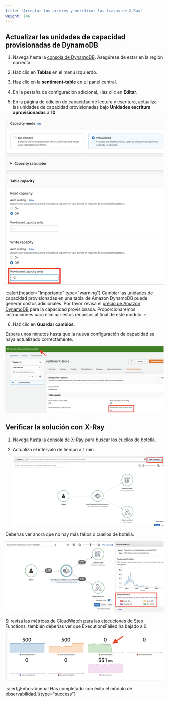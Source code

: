 ```yaml
---
title: 'Arreglar los errores y verificar las trazas de X-Ray'
weight: 146
---
```


## Actualizar las unidades de capacidad provisionadas de DynamoDB

1. Navega hasta la [consola de DynamoDB](https://console.aws.amazon.com/dynamodbv2/home). Asegúrese de estar en la región correcta.

2. Haz clic en **Tablas** en el menú izquierdo.

3. Haz clic en la **sentiment-table** en el panel central.

4. En la pestaña de configuración adicional, Haz clic en **Editar**.

5. En la página de edición de capacidad de lectura y escritura, actualiza las unidades de capacidad provisionadas bajo **Unidades escritura aprovisionadas** a **10**

![Update DDB](/static/img/module-12/ddb-wcu.png)

:::alert{header="Importante" type="warning"}
Cambiar las unidades de capacidad provisionadas en una tabla de Amazon DynamoDB puede generar costos adicionales. Por favor revisa el [precio de Amazon DynamoDB](https://aws.amazon.com/dynamodb/pricing/) para la capacidad provisionada. Proporcionaremos instrucciones para eliminar estos recursos al final de este módulo.
:::

6. Haz clic en **Guardar cambios**.

Espera unos minutos hasta que la nueva configuración de capacidad se haya actualizado correctamente.
   
   ![Update DDB](/static/img/module-12/ddb-updated.png)

## Verificar la solución con X-Ray

1. Navega hasta la [consola de X-Ray](https://console.aws.amazon.com/xray/home) para buscar los cuellos de botella.

2. Actualiza el intervalo de tiempo a 1 min.

   ![No throttles](/static/img/module-12/x-ray-update-time.png)

Deberías ver ahora que no hay más fallos o cuellos de botella. 

   ![No throttles](/static/img/module-12/x-ray-no-throttles.png)

Si revisa las métricas de CloudWatch para las ejecuciones de Step Functions, también deberías ver que ExecutionsFailed ha bajado a 0. 

   ![Zero Failed executions](/static/img/module-12/cw-states-execution-metrics-0.png)

   ::alert[¡Enhorabuena! Has completado con éxito el módulo de observabilidad.]{type="success"}
